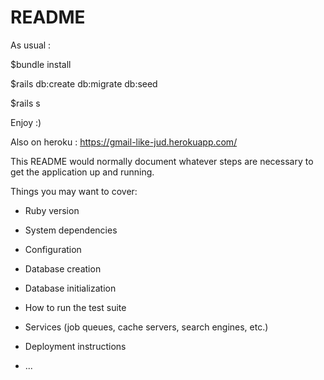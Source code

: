 # README

As usual : 

$bundle install

$rails db:create db:migrate db:seed

$rails s

Enjoy :)

Also on heroku :  https://gmail-like-jud.herokuapp.com/ 




This README would normally document whatever steps are necessary to get the
application up and running.

Things you may want to cover:

* Ruby version

* System dependencies

* Configuration

* Database creation

* Database initialization

* How to run the test suite

* Services (job queues, cache servers, search engines, etc.)

* Deployment instructions

* ...
